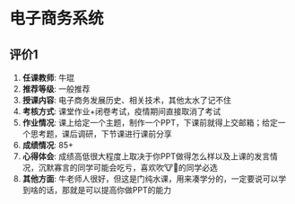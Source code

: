 # 电子商务系统

## 评价1

1. **任课教师**: 牛琨
2. **推荐等级**: 一般推荐
3. **授课内容**: 电子商务发展历史、相关技术，其他太水了记不住
4. **考核方式**: 课堂作业+闭卷考试，疫情期间直接取消了考试
5. **作业情况**: 课上给定一个主题，制作一个PPT，下课前就得上交邮箱；给定一个思考题，课后调研，下节课进行课前分享
6. **成绩情况**: 85+
7. **心得体会**: 成绩高低很大程度上取决于你PPT做得怎么样以及上课的发言情况，沉默寡言的同学可能会吃亏，喜欢吹🐮🍺的同学必选
8. **其他方面**: 牛老师人很好，但这是门纯水课，用来凑学分的，一定要说可以学到啥的话，那就是可以提高你做PPT的能力